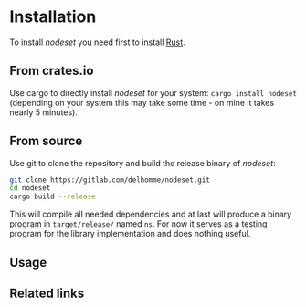 # Installation

To install *nodeset* you need first to install
[Rust](https://www.rust-lang.org/tools/install).

## From crates.io

Use cargo to directly install *nodeset* for your system:
`cargo install nodeset` (depending on your system this
may take some time - on mine it takes nearly 5 minutes).

## From source

Use git to clone the repository and build the release
binary of *nodeset*:

```bash
git clone https://gitlab.com/delhomme/nodeset.git
cd nodeset
cargo build --release
```

This will compile all needed dependencies and at last will
produce a binary program in `target/release/` named `ns`.
For now it serves as a testing program for the library
implementation and does nothing useful.

## Usage


## Related links

